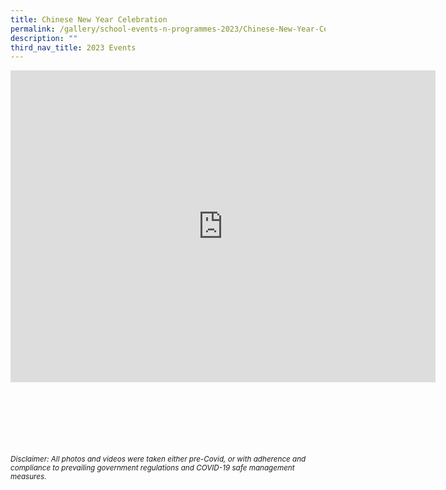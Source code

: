 ```yaml
---
title: Chinese New Year Celebration
permalink: /gallery/school-events-n-programmes-2023/Chinese-New-Year-Celebration/
description: ""
third_nav_title: 2023 Events
---
```

<iframe allowfullscreen="true" height="499" width="680" frameborder="0" src="https://docs.google.com/presentation/d/e/2PACX-1vSxMTqyDsHHY04v8h1mvdBexYGsshizFhEcj3yo83GuvcChrCC4fBhtwaXDV7qkJ2jlMf7K3RFtei-j/embed?start=true&amp;loop=true&amp;delayms=3000"></iframe>


<br><br><br><br><br><br>
<sup>_Disclaimer: All photos and videos were taken either pre-Covid, or with adherence and compliance to prevailing government regulations and COVID-19 safe management measures._</sup>
